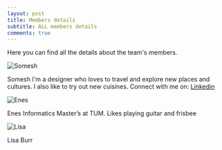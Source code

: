 ```yaml
---
layout: post
title: Members details
subtitle: ALL members details
comments: true
---
```


Here you can find all the details about the team's members.


![Somesh](https://i.ibb.co/J3w8Wbz/Optimized-IMG-20191214-135142.jpg)

Somesh
I'm a designer who loves to travel and explore new places and cultures. I also like to try out new cuisines.
Connect with me on: [Linkedin](https://www.linkedin.com/in/someshks/)

![Enes](https://i.ibb.co/F4hDx9h/kare.jpg)

Enes
Informatics Master’s at TUM. Likes playing guitar and frisbee

![Lisa](https://i.ibb.co/2ZVHtjR/lisa1.jpg)

Lisa Burr
